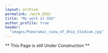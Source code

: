```yaml
---
layout: archive
permalink: /work_OSU/
title: "My work at OSU"
author_profile: true
header:
  "images/Panoramic_view_of_Ohio_Stadium.jpg"
---
```


** This Page is still Under Construction **